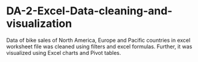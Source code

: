 # DA-2-Excel-Data-cleaning-and-visualization
Data of bike sales of North America, Europe and Pacific countries in excel worksheet file was cleaned using filters and excel formulas. Further, it was visualized using Excel charts and Pivot tables.
